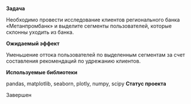 **Задача**

Необходимо провести исследование клиентов регионального банка «Метанпромбанк» и выделите сегменты пользователей, которые склонны уходить из банка.

**Ожидаемый эффект**

Уменьшение оттока пользователей по выделенным сегментам за счет составления рекомендаций по удрежанию клиентов.

**Используемые библиотеки**

pandas, matplotlib, seaborn, plotly, numpy, scipy
**Статус проекта**

Завершен
